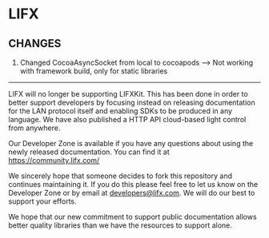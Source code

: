 # LIFX

## CHANGES

1. Changed CocoaAsyncSocket from local to cocoapods --> Not working with framework build, only for static libraries

---------------

LIFX will no longer be supporting LIFXKit. This has been done in order to better support developers by focusing instead on releasing documentation for the LAN protocol itself and enabling SDKs to be produced in any language. We have also published a HTTP API cloud-based light control from anywhere.

Our Developer Zone is available if you have any questions about using the newly released documentation. You can find it at https://community.lifx.com/

We sincerely hope that someone decides to fork this repository and continues maintaining it. If you do this please feel free to let us know on the Developer Zone or by email at developers@lifx.com. We will do our best to support your efforts.

We hope that our new commitment to support public documentation allows better quality libraries than we have the resources to support alone.
